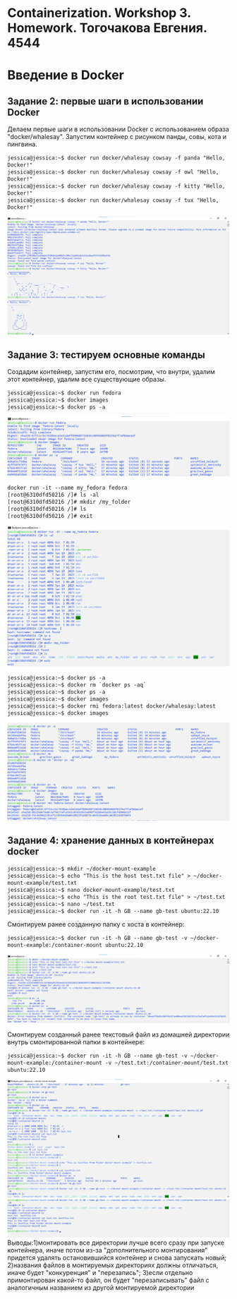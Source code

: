 # Containerization. Workshop 3. Homework. Тогочакова Евгения. 4544
# Введение в Docker 
## Задание 2: первые шаги в использовании Docker
Делаем первые шаги в использовании Docker c использованием образа "docker/whalesay". Запустим контейнер с рисунком панды, совы, кота и пингвина.
```
jessica@jessica:~$ docker run docker/whalesay cowsay -f panda "Hello, Docker!"  
jessica@jessica:~$ docker run docker/whalesay cowsay -f owl "Hello, Docker!"
jessica@jessica:~$ docker run docker/whalesay cowsay -f kitty "Hello, Docker!"
jessica@jessica:~$ docker run docker/whalesay cowsay -f tux "Hello, Docker!" 
```
![Иллюстрация](screenshots/screenshot1.png)

## Задание 3: тестируем основные команды
Создадим контейнер, запустим его, посмотрим, что внутри, удалим этот контейнер, удалим все существующие образы. 
```
jessica@jessica:~$ docker run fedora 
jessica@jessica:~$ docker images
jessica@jessica:~$ docker ps -a

```
![Иллюстрация](screenshots/screenshot2_1.png)

```
docker run -it --name my_fedora fedora 
[root@6310dfd50216 /]# ls -al
[root@6310dfd50216 /]# mkdir /my_folder
[root@6310dfd50216 /]# ls 
[root@6310dfd50216 /]# exit
```
![Иллюстрация](screenshots/screenshot2_2.png)

```
jessica@jessica:~$ docker ps -a 
jessica@jessica:~$ docker rm `docker ps -aq`
jessica@jessica:~$ docker ps -a
jessica@jessica:~$ docker images
jessica@jessica:~$ docker rmi fedora:latest docker/whalesay:latest
jessica@jessica:~$ docker images
```
![Иллюстрация](screenshots/screenshot2_3.png)

## Задание 4: хранение данных в контейнерах docker
```
jessica@jessica:~$ mkdir ~/docker-mount-example
jessica@jessica:~$ echo "This is the host test.txt file" > ~/docker-mount-example/test.txt 
jessica@jessica:~$ nano docker-mount-example/test.txt 
jessica@jessica:~$ echo "This is the root test.txt file" > ~/test.txt
jessica@jessica:~$ nano ~/test.txt 
jessica@jessica:~$ docker run -it -h GB --name gb-test ubuntu:22.10
```
Смонтируем ранее созданную папку с хоста в контейнер:
```
jessica@jessica:~$ docker run -it -h GB --name gb-test -v ~/docker-mount-example:/container-mount ubuntu:22.10
```
![Иллюстрация](screenshots/screenshot4_1.png)

Смонтируем созданный ранее текстовый файл из домашней директории внутрь смонтированной папки в контейнере:

```
jessica@jessica:~$ docker run -it -h GB --name gb-test -v ~/docker-mount-example:/container-mount -v ~/test.txt:/container-mount/test.txt ubuntu:22.10
```
![Иллюстрация](screenshots/screenshot4_2.png)
![Иллюстрация](screenshots/screenshot4_3.png)
Выводы:1)монтировать все директории лучше всего сразу при запуске контейнера, иначе потом 
         из-за "дополнительного монтирования" придется удалять остановившийся контейнер и снова запускать новый;
       2)названия файлов в монтируемых директориях должны отличаться, иначе будет "конкуренция" и "перезапись";
       3)если отдельно примонтирован какой-то файл, он будет "перезаписывать" файл с аналогичным названием 
       из другой монтируемой директории